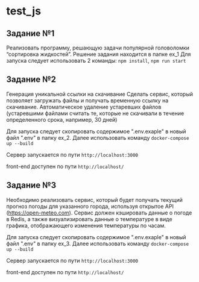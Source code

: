 # test_js
## Задание №1

Реализовать программу, решающую задачи популярной головоломки “сортировка жидкостей”.
Решение задания находится в папке ex_1
Для запуска следует использовать 2 команды: ```npm install```, ```npm run start```

## Задание №2

Генерация уникальной ссылки на скачивание
Сделать сервис, который позволяет загружать файлы и получать временную ссылку на скачивание.
Автоматическое удаление устаревших файлов (устаревшими файлами считать те, которые не скачивали в течение определенного срока, например, 30 дней)

Для запуска следует скопировать содержимое ".env.exaple" в новый файл ".env" в папку ex_2. Далее использовать команду ```docker-compose up --build```

Сервер запускается по пути ```http://localhost:3000```

front-end доступен по пути ```http://localhost/```

## Задание №3
Необходимо реализовать сервис, который будет получать текущий прогноз погоды для указанного города, используя открытое API (https://open-meteo.com). Сервис должен кэшировать данные о погоде в Redis, а также визуализировать данные о температуре в виде графика, отображающего изменения температуры по часам.

Для запуска следует скопировать содержимое ".env.exaple" в новый файл ".env" в папку ex_3. Далее использовать команду ```docker-compose up --build```

Сервер запускается по пути ```http://localhost:3000```

front-end доступен по пути ```http://localhost/```
